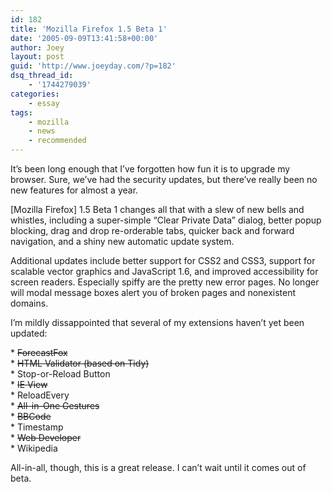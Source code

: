 ```yaml
---
id: 182
title: 'Mozilla Firefox 1.5 Beta 1'
date: '2005-09-09T13:41:58+00:00'
author: Joey
layout: post
guid: 'http://www.joeyday.com/?p=182'
dsq_thread_id:
    - '1744279039'
categories:
    - essay
tags:
    - mozilla
    - news
    - recommended
---
```


It’s been long enough that I’ve forgotten how fun it is to upgrade my browser. Sure, we’ve had the security updates, but there’ve really been no new features for almost a year.

\[Mozilla Firefox\] 1.5 Beta 1 changes all that with a slew of new bells and whistles, including a super-simple “Clear Private Data” dialog, better popup blocking, drag and drop re-orderable tabs, quicker back and forward navigation, and a shiny new automatic update system.

Additional updates include better support for CSS2 and CSS3, support for scalable vector graphics and JavaScript 1.6, and improved accessibility for screen readers. Especially spiffy are the pretty new error pages. No longer will modal message boxes alert you of broken pages and nonexistent domains.

I’m mildly dissappointed that several of my extensions haven’t yet been updated:

\* <del datetime="2005-09-13T22:02:01+00:00">ForecastFox</del>  
\* <del datetime="2005-09-13T22:02:01+00:00">HTML Validator (based on Tidy)</del>  
\* Stop-or-Reload Button  
\* <del datetime="2005-09-13T22:02:01+00:00">IE View</del>  
\* ReloadEvery  
\* <del datetime="2005-09-19T15:44:32+00:00">All-in-One Gestures</del>  
\* <del datetime="2005-09-19T15:41:17+00:00">BBCode</del>  
\* Timestamp  
\* <del datetime="2005-09-13T22:02:01+00:00">Web Developer</del>  
\* Wikipedia

All-in-all, though, this is a great release. I can’t wait until it comes out of beta.